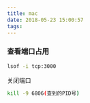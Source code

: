 ```yaml
---
title: mac
date: 2018-05-23 15:00:57
tags:
---
```


### 查看端口占用
```bash
lsof -i tcp:3000
```

关闭端口
``` bash
kill -9 6806(查到的PID号)
```

